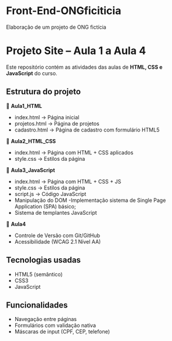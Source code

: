 # Front-End-ONGficiticia
Elaboração de um projeto de ONG fictícia
# Projeto Site – Aula 1 a Aula 4

Este repositório contém as atividades das aulas de **HTML, CSS e JavaScript** do curso.

## Estrutura do projeto

📁 **Aula1_HTML**  
- index.html → Página inicial  
- projetos.html → Página de projetos  
- cadastro.html → Página de cadastro com formulário HTML5

📁 **Aula2_HTML_CSS**  
- index.html → Página com HTML + CSS aplicados  
- style.css → Estilos da página

📁 **Aula3_JavaScript**  
- index.html → Página com HTML + CSS + JS  
- style.css → Estilos da página  
- script.js → Código JavaScript
- Manipulação do DOM -Implementação sistema de Single Page Application (SPA) básico;
- Sistema de templantes JavaScript

📁 **Aula4**  
- Controle de Versão com Git/GitHub
- Acessibilidade (WCAG 2.1 Nível AA)

## Tecnologias usadas
- HTML5 (semântico)  
- CSS3  
- JavaScript

## Funcionalidades
- Navegação entre páginas  
- Formulários com validação nativa  
- Máscaras de input (CPF, CEP, telefone)  
